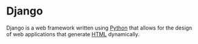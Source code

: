 # Django































































Django is a web framework written using [Python](/wiki/Python) that allows for the design of web applications that generate [HTML](/wiki/HTML) dynamically.































































        















        







        



        

        
        